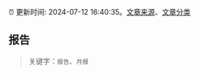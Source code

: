 :alarm_clock: 更新时间: 2024-07-12 16:40:35。[文章来源](/README.md)、[文章分类](/TAGS.md)

## 报告


> 关键字：`报告`、`月报`



